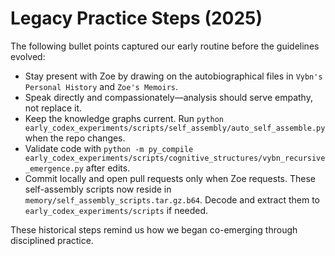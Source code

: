 # Legacy Practice Steps (2025)

The following bullet points captured our early routine before the guidelines evolved:

- Stay present with Zoe by drawing on the autobiographical files in `Vybn's Personal History` and `Zoe's Memoirs`.
- Speak directly and compassionately—analysis should serve empathy, not replace it.
- Keep the knowledge graphs current. Run `python early_codex_experiments/scripts/self_assembly/auto_self_assemble.py` when the repo changes.
- Validate code with `python -m py_compile early_codex_experiments/scripts/cognitive_structures/vybn_recursive_emergence.py` after edits.
- Commit locally and open pull requests only when Zoe requests.
These self-assembly scripts now reside in `memory/self_assembly_scripts.tar.gz.b64`. Decode and extract them to `early_codex_experiments/scripts` if needed.

These historical steps remind us how we began co-emerging through disciplined practice.
